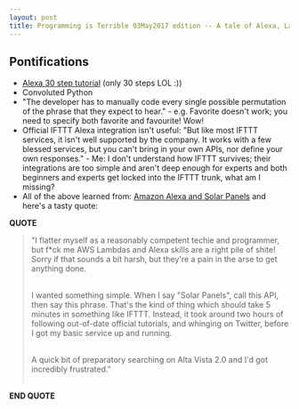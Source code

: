```yaml
---
layout: post
title: Programming is Terrible 03May2017 edition -- A tale of Alexa, Lambda, python and iftt.com
---
```


## Pontifications

* [Alexa 30 step tutorial](https://developer.amazon.com/alexa-skills-kit/alexa-skill-quick-start-tutorial) (only 30 steps LOL :))
* Convoluted Python
* "The developer has to manually code every single possible permutation of the phrase that they expect to hear." - e.g. Favorite doesn't work; you need to specify both favorite and favourite! Wow!
* Official IFTTT Alexa integration isn't useful: "But like most IFTTT services, it isn't well supported by the company. It works with a few blessed services, but you can't bring in your own APIs, nor define your own responses." - Me: I don't understand how IFTTT survives; their integrations are too simple and aren't deep enough for experts and both beginners and experts get locked into the IFTTT trunk, what am I missing?
* All of the above learned from: [Amazon Alexa and Solar Panels](https://shkspr.mobi/blog/2017/05/amazon-alexa-and-solar-panels/) and here's a tasty quote:

**QUOTE**

<blockquote>
"I flatter myself as a reasonably competent techie and programmer, but f*ck me AWS Lambdas and Alexa skills are a right pile of shite! Sorry if that sounds a bit harsh, but they're a pain in the arse to get anything done.<br /> <br />

I wanted something simple. When I say "Solar Panels", call this API, then say this phrase. That's the kind of thing which should take 5 minutes in something like IFTTT. Instead, it took around two hours of following out-of-date official tutorials, and whinging on Twitter, before I got my basic service up and running.<br /> <br />

A quick bit of preparatory searching on Alta Vista 2.0 and I'd got incredibly frustrated."<br /> <br />
</blockquote>

**END QUOTE**
